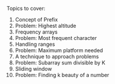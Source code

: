 Topics to cover:

1. Concept of Prefix
2. Problem: Highest altitude
3. Frequency arrays
4. Problem: Most frequent character
5. Handling ranges
6. Problem: Maximum platform needed
7. A technique to approach problems
8. Problem: Subarray sum divisible by K
9. Sliding window 
10. Problem: Finding k beauty of a number 